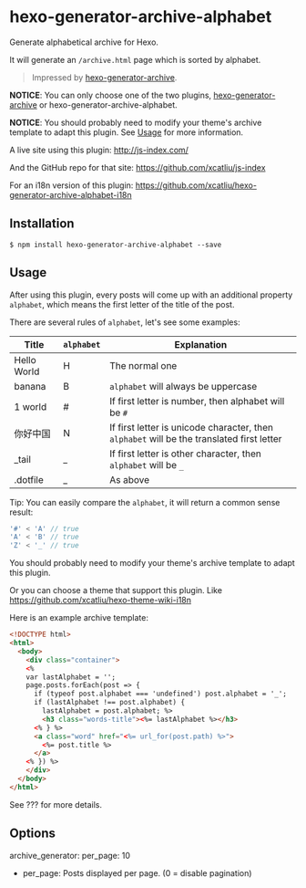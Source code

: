 # hexo-generator-archive-alphabet

Generate alphabetical archive for Hexo.

It will generate an `/archive.html` page which is sorted by alphabet.

> Impressed by [hexo-generator-archive].

**NOTICE**: You can only choose one of the two plugins, [hexo-generator-archive] or hexo-generator-archive-alphabet.

**NOTICE**: You should probably need to modify your theme's archive template to adapt this plugin. See [Usage](#usage) for more information.

A live site using this plugin: http://js-index.com/

And the GitHub repo for that site: https://github.com/xcatliu/js-index

For an i18n version of this plugin: https://github.com/xcatliu/hexo-generator-archive-alphabet-i18n

## Installation

```shell
$ npm install hexo-generator-archive-alphabet --save
```

## Usage

After using this plugin, every posts will come up with an additional property `alphabet`, which means the first letter of the title of the post.

There are several rules of `alphabet`, let's see some examples:

Title       | `alphabet` | Explanation
----------- | ---------- | -----------
Hello World | H          | The normal one
banana      | B          | `alphabet` will always be uppercase
1 world     | #          | If first letter is number, then alphabet will be `#`
你好中国     | N          | If first letter is unicode character, then `alphabet` will be the translated first letter
\_tail      | _          | If first letter is other character, then `alphabet` will be `_`
.dotfile    | _          | As above

Tip: You can easily compare the `alphabet`, it will return a common sense result:

```js
'#' < 'A' // true
'A' < 'B' // true
'Z' < '_' // true
```

You should probably need to modify your theme's archive template to adapt this plugin.

Or you can choose a theme that support this plugin. Like https://github.com/xcatliu/hexo-theme-wiki-i18n

Here is an example archive template:

```html
<!DOCTYPE html>
<html>
  <body>
    <div class="container">
    <%
    var lastAlphabet = '';
    page.posts.forEach(post => {
      if (typeof post.alphabet === 'undefined') post.alphabet = '_';
      if (lastAlphabet !== post.alphabet) {
        lastAlphabet = post.alphabet; %>
        <h3 class="words-title"><%= lastAlphabet %></h3>
      <% } %>
      <a class="word" href="<%= url_for(post.path) %>">
        <%= post.title %>
      </a>
    <% }) %>
    </div>
  </body>
</html>
```

See ??? for more details.

## Options

archive_generator:
  per_page: 10

- per_page: Posts displayed per page. (0 = disable pagination)

[hexo-generator-archive]: https://github.com/hexojs/hexo-generator-archive
